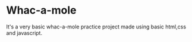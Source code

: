 # Whac-a-mole
It's a very basic whac-a-mole practice project made using basic html,css and javascript.
